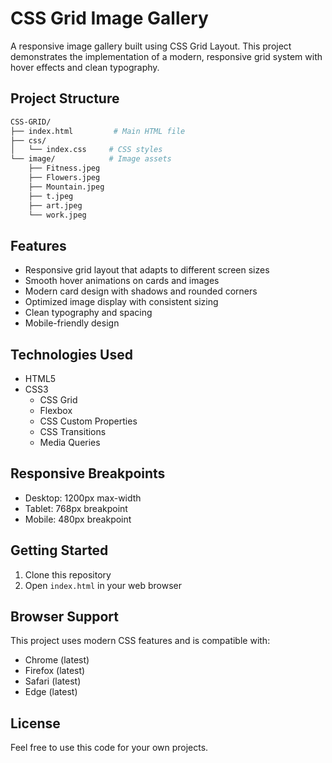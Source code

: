 # CSS Grid Image Gallery

A responsive image gallery built using CSS Grid Layout. This project demonstrates the implementation of a modern, responsive grid system with hover effects and clean typography.

## Project Structure

```bash
CSS-GRID/
├── index.html         # Main HTML file
├── css/
│   └── index.css     # CSS styles
└── image/            # Image assets
    ├── Fitness.jpeg
    ├── Flowers.jpeg
    ├── Mountain.jpeg
    ├── t.jpeg
    ├── art.jpeg
    └── work.jpeg
```

## Features

- Responsive grid layout that adapts to different screen sizes
- Smooth hover animations on cards and images
- Modern card design with shadows and rounded corners
- Optimized image display with consistent sizing
- Clean typography and spacing
- Mobile-friendly design

## Technologies Used

- HTML5
- CSS3
  - CSS Grid
  - Flexbox
  - CSS Custom Properties
  - CSS Transitions
  - Media Queries

## Responsive Breakpoints

- Desktop: 1200px max-width
- Tablet: 768px breakpoint
- Mobile: 480px breakpoint

## Getting Started

1. Clone this repository
2. Open `index.html` in your web browser

## Browser Support

This project uses modern CSS features and is compatible with:

- Chrome (latest)
- Firefox (latest)
- Safari (latest)
- Edge (latest)

## License

Feel free to use this code for your own projects.
